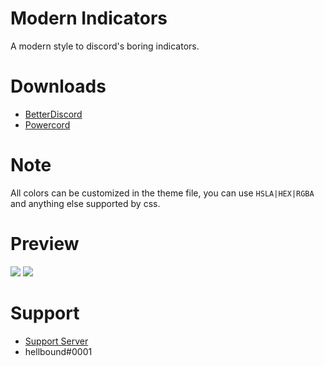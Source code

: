 # Modern Indicators
A modern style to discord's boring indicators.

# Downloads
- [BetterDiscord](https://betterdiscord.net/ghdl?id=3271)
- [Powercord](https://github.com/hellbound1337/modern-indicators/blob/master/Modern%20Indicators.zip?raw=true)

# Note
All colors can be customized in the theme file, you can use `HSLA|HEX|RGBA` and anything else supported by css.

# Preview
<img src="https://i.imgur.com/qk0aZN0.png"/>
<img src="https://i.imgur.com/mh452Fp.png"/>

# Support 
- [Support Server](https://discord.gg/pCc7q4Z)
- hellbound#0001

